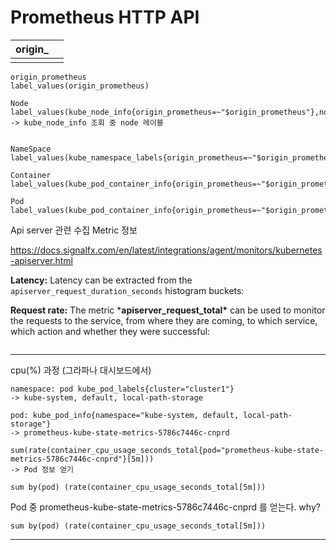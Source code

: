 # Prometheus HTTP API

| origin_ |      |
| ------- | ---- |
|         |      |

```
origin_prometheus	
label_values(origin_prometheus)

Node	label_values(kube_node_info{origin_prometheus=~"$origin_prometheus"},node)
-> kube_node_info 조회 중 node 레이블 


NameSpace	label_values(kube_namespace_labels{origin_prometheus=~"$origin_prometheus"},namespace)

Container
label_values(kube_pod_container_info{origin_prometheus=~"$origin_prometheus",namespace=~"$NameSpace"},container)

Pod
label_values(kube_pod_container_info{origin_prometheus=~"$origin_prometheus",namespace=~"$NameSpace",container=~"$Container"},pod)
```



Api server 관련 수집  Metric 정보

https://docs.signalfx.com/en/latest/integrations/agent/monitors/kubernetes-apiserver.html



**Latency:** Latency can be extracted from the `apiserver_request_duration_seconds` histogram buckets:

**Request rate:** The metric ***apiserver_request_total\*** can be used to monitor the requests to the service, from where they are coming, to which service, which action and whether they were successful:

```

```



---

cpu(%) 과정 (그라파나 대시보드에서)

```
namespace: pod kube_pod_labels{cluster="cluster1"}
-> kube-system, default, local-path-storage
```

```
pod: kube_pod_info{namespace="kube-system, default, local-path-storage"}
-> prometheus-kube-state-metrics-5786c7446c-cnprd
```

```
sum(rate(container_cpu_usage_seconds_total{pod="prometheus-kube-state-metrics-5786c7446c-cnprd"}[5m]))
-> Pod 정보 얻기 
```

```
sum by(pod) (rate(container_cpu_usage_seconds_total[5m]))
```



Pod 중 prometheus-kube-state-metrics-5786c7446c-cnprd 를 얻는다. why?

```
sum by(pod) (rate(container_cpu_usage_seconds_total[5m]))
```



---

